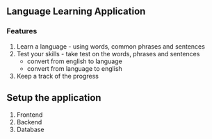 ## Language Learning Application 

### Features 
1. Learn a language - using words, common phrases and sentences
2. Test your skills - take test on the words, phrases and sentences 
    - convert from english to language 
    - convert from language to english 
3. Keep a track of the progress 


## Setup the application 

1. Frontend 
2. Backend
3. Database 
